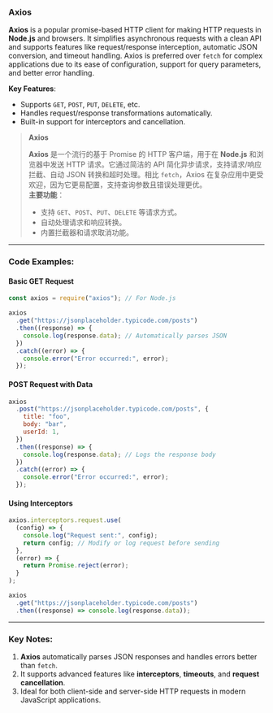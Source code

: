 ### Axios

<audio src="..\..\mp3\Axios is a popu.mp3"></audio>

**Axios** is a popular promise-based HTTP client for making HTTP requests in **Node.js** and browsers. It simplifies asynchronous requests with a clean API and supports features like request/response interception, automatic JSON conversion, and timeout handling. Axios is preferred over `fetch` for complex applications due to its ease of configuration, support for query parameters, and better error handling.

**Key Features**:  

- Supports `GET`, `POST`, `PUT`, `DELETE`, etc.  
- Handles request/response transformations automatically.  
- Built-in support for interceptors and cancellation.

> **Axios**  
>
> <audio src="..\..\mp3\Axios 是一个流行的基于 .mp3"></audio>
>
> **Axios** 是一个流行的基于 Promise 的 HTTP 客户端，用于在 **Node.js** 和浏览器中发送 HTTP 请求。它通过简洁的 API 简化异步请求，支持请求/响应拦截、自动 JSON 转换和超时处理。相比 `fetch`，Axios 在复杂应用中更受欢迎，因为它更易配置，支持查询参数且错误处理更优。  
> **主要功能**：  
>
> - 支持 `GET`、`POST`、`PUT`、`DELETE` 等请求方式。  
> - 自动处理请求和响应转换。  
> - 内置拦截器和请求取消功能。

---

### Code Examples:

<audio src="..\..\mp3\这段代码展示了如何使用`axi.mp3"></audio>

#### **Basic GET Request**
```javascript
const axios = require("axios"); // For Node.js

axios
  .get("https://jsonplaceholder.typicode.com/posts")
  .then((response) => {
    console.log(response.data); // Automatically parses JSON
  })
  .catch((error) => {
    console.error("Error occurred:", error);
  });
```

#### **POST Request with Data**
```javascript
axios
  .post("https://jsonplaceholder.typicode.com/posts", {
    title: "foo",
    body: "bar",
    userId: 1,
  })
  .then((response) => {
    console.log(response.data); // Logs the response body
  })
  .catch((error) => {
    console.error("Error occurred:", error);
  });
```

#### **Using Interceptors**
```javascript
axios.interceptors.request.use(
  (config) => {
    console.log("Request sent:", config);
    return config; // Modify or log request before sending
  },
  (error) => {
    return Promise.reject(error);
  }
);

axios
  .get("https://jsonplaceholder.typicode.com/posts")
  .then((response) => console.log(response.data));
```

---

### Key Notes:

<audio src="..\..\mp3\1.  __Axios__ a.mp3"></audio>

1. **Axios** automatically parses JSON responses and handles errors better than `fetch`.  
2. It supports advanced features like **interceptors**, **timeouts**, and **request cancellation**.  
3. Ideal for both client-side and server-side HTTP requests in modern JavaScript applications.